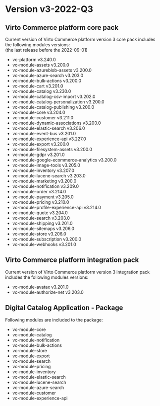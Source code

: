 <h1> Version v3-2022-Q3  </h1>

<h2> Virto Commerce platform core pack </h2> 

Current version of Virto Commerce platform version 3 core pack includes the following modules versions:  
(the last release before the 2022-09-01)

<ul> 
   <li> vc-platform v3.240.0 </li> 
   <li> vc-module-assets v3.200.0 </li> 
   <li> vc-module-azureblob-assets v3.200.0 </li>
   <li> vc-module-azure-search v3.203.0 </li> 
   <li> vc-module-bulk-actions v3.200.0 </li>    
   <li> vc-module-cart v3.201.0 </li> 
   <li> vc-module-catalog v3.230.0 </li> 
   <li> vc-module-catalog-csv-import v3.202.0 </li> 
   <li> vc-module-catalog-personalization v3.200.0</li> 
   <li> vc-module-catalog-publishing v3.200.0 </li> 
   <li> vc-module-core v3.204.0 </li> 
   <li> vc-module-customer v3.211.0  </li>
   <li> vc-module-dynamic-associations v3.200.0  </li> 
   <li> vc-module-elastic-search v3.206.0 </li> 
   <li> vc-module-event-bus v3.201.0 </li> 
   <li> vc-module-experience-api v3.227.0 </li>
   <li> vc-module-export v3.200.0 </li>    
   <li> vc-module-filesystem-assets  v3.200.0 </li> 
   <li> vc-module-gdpr v3.201.0 </li>
   <li> vc-module-google-ecommerce-analytics v3.200.0 </li>
   <li> vc-module-image-tools v3.205.0 </li> 
   <li> vc-module-inventory v3.207.0 </li> 
   <li> vc-module-lucene-search v3.203.0</li> 
   <li> vc-module-marketing v3.200.0 </li> 
   <li> vc-module-notification v3.209.0 </li> 
   <li> vc-module-order v3.214.0</li> 
   <li> vc-module-payment v3.205.0 </li> 
   <li> vc-module-pricing v3.210.0 </li> 
   <li> vc-module-profile-experience-api v3.214.0 </li> 
   <li> vc-module-quote v3.204.0</li> 
   <li> vc-module-search v3.203.0 </li>
   <li> vc-module-shipping v3.201.0 </li>     
   <li> vc-module-sitemaps v3.206.0 </li> 
   <li> vc-module-store v3.206.0 </li> 
   <li> vc-module-subscription v3.200.0</li> 
   <li> vc-module-webhooks v3.201.0 </li> 
</ul> 



<h2> Virto Commerce platform integration pack</h2>  

Current version of Virto Commerce platform version 3 integration pack includes the following modules versions:  

<ul> 
   <li> vc-module-avatax v3.201.0 </li> 
   <li> vc-module-authorize-net v3.203.0 </li>
</ul>


<h2> Digital Catalog Application - Package </h2>

Following modules are included to the package:

<ul> 
   <li> vc-module-core
   <li> vc-module-catalog
   <li> vc-module-notification
   <li> vc-module-bulk-actions
   <li> vc-module-store
   <li> vc-module-export
   <li> vc-module-search
   <li> vc-module-pricing
   <li> vc-module-inventory
   <li> vc-module-elastic-search
   <li> vc-module-lucene-search
   <li> vc-module-azure-search
   <li> vc-module-customer
   <li> vc-module-experience-api
<ul> 
